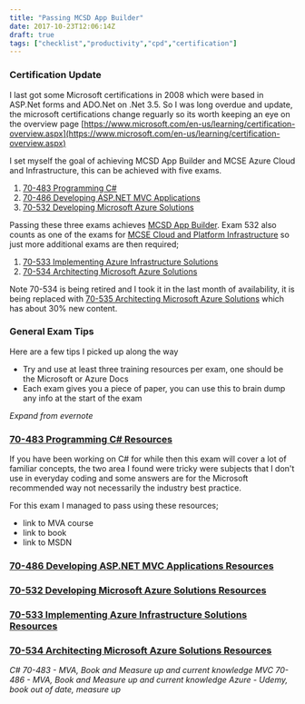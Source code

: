```yaml
---
title: "Passing MCSD App Builder"
date: 2017-10-23T12:06:14Z
draft: true
tags: ["checklist","productivity","cpd","certification"]
---
```


### Certification Update

I last got some Microsoft certifications in 2008 which were based in ASP.Net forms and ADO.Net on .Net 3.5. So I was long overdue and update, the microsoft certifications change reguarly so its worth keeping an eye on the overview page [https://www.microsoft.com/en-us/learning/certification-overview.aspx](https://www.microsoft.com/en-us/learning/certification-overview.aspx)

I set myself the goal of achieving MCSD App Builder and MCSE Azure Cloud and Infrastructure, this can be achieved with five exams.

1. [70-483 Programming C#](https://www.microsoft.com/en-us/learning/exam-70-483.aspx)
2. [70-486 Developing ASP.NET MVC Applications](https://www.microsoft.com/en-us/learning/exam-70-486.aspx)
3. [70-532 Developing Microsoft Azure Solutions](https://www.microsoft.com/en-us/learning/exam-70-532.aspx)

Passing these three exams achieves [MCSD App Builder](https://www.microsoft.com/en-us/learning/mcsd-app-builder-certification.aspx). Exam 532 also counts as one of the exams for [MCSE Cloud and Platform Infrastructure](https://www.microsoft.com/en-us/learning/mcse-cloud-platform-infrastructure.aspx) so just more additional exams are then required;

1. [70-533 Implementing Azure Infrastructure Solutions](https://www.microsoft.com/en-us/learning/exam-70-533.aspx)
2. [70-534 Architecting Microsoft Azure Solutions](https://www.microsoft.com/en-gb/learning/exam-70-534.aspx)

Note 70-534 is being retired and I took it in the last month of availability, it is being replaced with [70-535 Architecting Microsoft Azure Solutions](https://www.microsoft.com/en-us/learning/exam-70-535.aspx) which has about 30% new content.

### General Exam Tips

Here are a few tips I picked up along the way

* Try and use at least three training resources per exam, one should be the Microsoft or Azure Docs
* Each exam gives you a piece of paper, you can use this to brain dump any info at the start of the exam

*Expand from evernote*

### [70-483 Programming C# Resources](https://www.microsoft.com/en-us/learning/exam-70-483.aspx) 

If you have been working on C# for while then this exam will cover a lot of familiar concepts, the two area I found were tricky were subjects that I don't use in everyday coding and some answers are for the Microsoft recommended way not necessarily the industry best practice.

For this exam I managed to pass using these resources;

* link to MVA course
* link to book
* link to MSDN

### [70-486 Developing ASP.NET MVC Applications Resources](https://www.microsoft.com/en-us/learning/exam-70-486.aspx)

### [70-532 Developing Microsoft Azure Solutions Resources](https://www.microsoft.com/en-us/learning/exam-70-532.aspx)

### [70-533 Implementing Azure Infrastructure Solutions Resources](https://www.microsoft.com/en-us/learning/exam-70-533.aspx)

### [70-534 Architecting Microsoft Azure Solutions Resources](https://www.microsoft.com/en-gb/learning/exam-70-534.aspx)

*C# 70-483 - MVA, Book and Measure up and current knowledge MVC 70-486 - MVA, Book and Measure up and current knowledge Azure - Udemy, book out of date, measure up*

